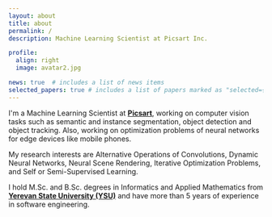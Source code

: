 ```yaml
---
layout: about
title: about
permalink: /
description: Machine Learning Scientist at Picsart Inc.

profile:
  align: right
  image: avatar2.jpg

news: true  # includes a list of news items
selected_papers: true # includes a list of papers marked as "selected={true}"
---
```


I'm a Machine Learning Scientist at <strong><a href="https://www.picsart.com" target="_blank">Picsart</a></strong>, 
working on computer vision tasks such as semantic and instance segmentation, object detection and object tracking. 
Also, working on optimization problems of neural networks for edge devices like mobile phones.

My research interests are Alternative Operations of Convolutions, Dynamic Neural Networks, 
Neural Scene Rendering, Iterative Optimization Problems, and Self or Semi-Supervised Learning.

I hold M.Sc. and B.Sc. degrees in Informatics and Applied Mathematics
from <strong><a href="http://www.ysu.am/ysu/en" target="_blank">Yerevan State University (YSU)</a></strong> 
and have more than 5 years of experience in software engineering.
